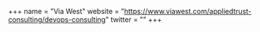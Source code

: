 +++
name = "Via West"
website = "https://www.viawest.com/appliedtrust-consulting/devops-consulting"
twitter = ""
+++